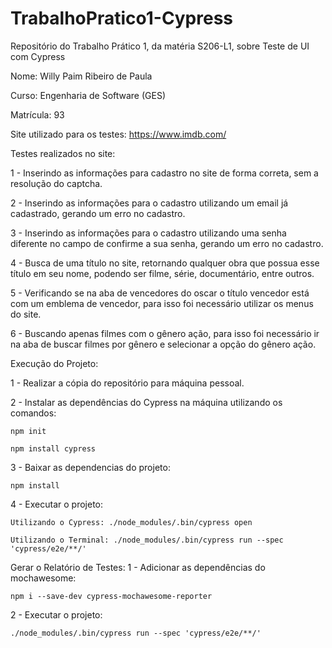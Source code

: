 # TrabalhoPratico1-Cypress
Repositório do Trabalho Prático 1, da matéria S206-L1, sobre Teste de UI com Cypress

Nome: Willy Paim Ribeiro de Paula

Curso: Engenharia de Software (GES)

Matrícula: 93

Site utilizado para os testes: https://www.imdb.com/

Testes realizados no site:

1 - Inserindo as informações para cadastro no site de forma correta, sem a resolução do captcha.

2 - Inserindo as informações para o cadastro utilizando um email já cadastrado, gerando um erro no cadastro.

3 - Inserindo as informações para o cadastro utilizando uma senha diferente no campo de confirme a sua senha, gerando um erro no cadastro.

4 - Busca de uma título no site, retornando qualquer obra que possua esse título em seu nome, podendo ser filme, série, documentário, entre outros.

5 - Verificando se na aba de vencedores do oscar o título vencedor está com um emblema de vencedor, para isso foi necessário utilizar os menus do site.

6 - Buscando apenas filmes com o gênero ação, para isso foi necessário ir na aba de buscar filmes por gênero e selecionar a opção do gênero ação.


Execução do Projeto:

1 - Realizar a cópia do repositório para máquina pessoal.

2 - Instalar as dependências do Cypress na máquina utilizando os comandos:

    npm init
    
    npm install cypress

3 - Baixar as dependencias do projeto:

    npm install

4 - Executar o projeto:

    Utilizando o Cypress: ./node_modules/.bin/cypress open

    Utilizando o Terminal: ./node_modules/.bin/cypress run --spec 'cypress/e2e/**/'


Gerar o Relatório de Testes:
1 - Adicionar as dependências do mochawesome:

    npm i --save-dev cypress-mochawesome-reporter

2 - Executar o projeto:

    ./node_modules/.bin/cypress run --spec 'cypress/e2e/**/'
